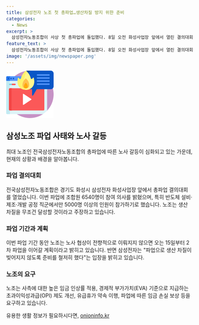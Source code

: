 ```yaml
---
title: 삼성전자 노조 첫 총파업…생산차질 방지 위한 준비
categories:
  - News
excerpt: >
  삼성전자노동조합이 사상 첫 총파업에 돌입했다. 8일 오전 화성사업장 앞에서 열린 결의대회에는 6540명의 조합원이 참여 의사를 밝혔고, 반도체 부문에서 5000명 이상의 참가가 예상되는 가운데 생산 차질이 예상된다고 주장했다. 이를 두고 사측은 생산 차질을 예방하기 위해 준비를 강조했으며, 노사 협상이 전형적으로 진전되지 않을 경우 15일에는 2차 파업을 예고했다. 노조는 높은 임금 인상, OPI 제도 개선, 유급휴가 약속 이행, 파업으로 발생한 임금 손실 보상 등을 요구하고 있다.
feature_text: >
  삼성전자노동조합이 사상 첫 총파업에 돌입했다. 8일 오전 화성사업장 앞에서 열린 결의대회에는 6540명의 조합원이 참여 의사를 밝혔고, 반도체 부문에서 5000명 이상의 참가가 예상되는 가운데 생산 차질이 예상된다고 주장했다. 이를 두고 사측은 생산 차질을 예방하기 위해 준비를 강조했으며, 노사 협상이 전형적으로 진전되지 않을 경우 15일에는 2차 파업을 예고했다. 노조는 높은 임금 인상, OPI 제도 개선, 유급휴가 약속 이행, 파업으로 발생한 임금 손실 보상 등을 요구하고 있다.
image: '/assets/img/newspaper.png'
---
```


<p><img src="/assets/img/news.png" alt="rentncar 속보" /></p>

<h2 data-ke-size="size26">삼성노조 파업 사태와 노사 갈등</h2>

<p data-ke-size="size16">최대 노조인 전국삼성전자노동조합의 총파업에 따른 노사 갈등이 심화되고 있는 가운데, 현재의 상황과 배경을 알아봅니다.</p>

<h3>파업 결의대회</h3>

<p data-ke-size="size16">전국삼성전자노동조합은 경기도 화성시 삼성전자 화성사업장 앞에서 총파업 결의대회를 열었습니다. 이번 파업에 조합원 6540명이 참여 의사를 밝혔으며, 특히 반도체 설비·제조·개발 공정 직군에서만 5000명 이상의 인원이 참가하기로 했습니다. 노조는 생산 차질을 무조건 달성할 것이라고 주장하고 있습니다.</p>

<h3>파업 기간과 계획</h3>

<p data-ke-size="size16">이번 파업 기간 동안 노조는 노사 협상이 전향적으로 이뤄지지 않으면 오는 15일부터 2차 파업을 이어갈 계획이라고 밝히고 있습니다. 반면 삼성전자는 "파업으로 생산 차질이 빚어지지 않도록 준비를 철저히 했다"는 입장을 밝히고 있습니다.</p>

<h3>노조의 요구</h3>

<p data-ke-size="size16">노조는 사측에 대한 높은 임금 인상률 적용, 경제적 부가가치(EVA) 기준으로 지급하는 초과이익성과급(OPI) 제도 개선, 유급휴가 약속 이행, 파업에 따른 임금 손실 보상 등을 요구하고 있습니다.</p>
유용한 생활 정보가 필요하시다면, <a href="https://onioninfo.kr" rel="dofollow">onioninfo.kr</a>



